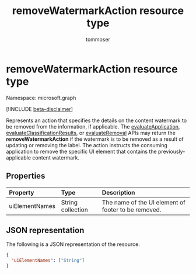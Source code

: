 ﻿---
title: "removeWatermarkAction resource type"
description: "Represents an action that specifies the details on the content watermark to be removed from the information, if applicable."
localization_priority: Normal
author: "tommoser"
ms.prod: "microsoft-identity-platform"
doc_type: "resourcePageType"
---

# removeWatermarkAction resource type

Namespace: microsoft.graph

[!INCLUDE [beta-disclaimer](../../includes/beta-disclaimer.md)]

Represents an action that specifies the details on the content watermark to be removed from the information, if applicable. The [evaluateApplication](../api/informationprotectionlabel-evaluateapplication.md), [evaluateClassificationResults](../api/informationprotectionlabel-evaluateclassificationresults.md), or [evaluateRemoval](../api/informationprotectionlabel-evaluateremoval.md) APIs may return the **removeWatermarkAction** if the watermark is to be removed as a result of updating or removing the label. The action instructs the consuming application to remove the specific UI element that contains the previously-applicable content watermark.

## Properties

| Property       | Type              | Description                                         |
| :------------- | :---------------- | :-------------------------------------------------- |
| uiElementNames | String collection | The name of the UI element of footer to be removed. |

## JSON representation

The following is a JSON representation of the resource.

<!-- {
  "blockType": "resource",
  "optionalProperties": [

  ],
  "@odata.type": "microsoft.graph.removeWatermarkAction",
  "baseType": "microsoft.graph.informationProtectionAction"
}-->

```json
{
  "uiElementNames": ["String"]
}
```

<!-- uuid: 16cd6b66-4b1a-43a1-adaf-3a886856ed98
2019-02-04 14:57:30 UTC -->

<!-- {
  "type": "#page.annotation",
  "description": "removeWatermarkAction resource",
  "keywords": "",  
  "section": "documentation",
  "tocPath": ""
}-->
